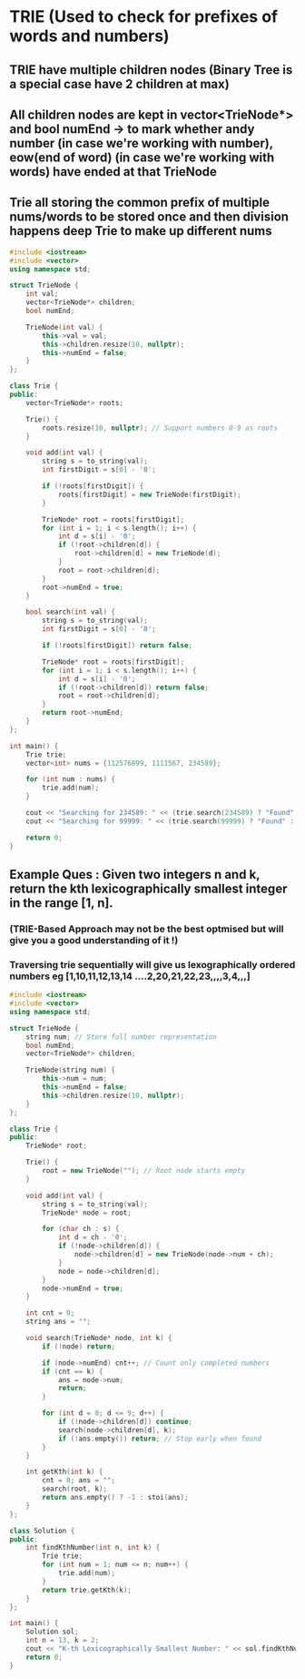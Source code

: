 # TRIE (Used to check for prefixes of words and numbers) 
## TRIE have multiple children nodes (Binary Tree is a special case have 2 children at max)
## All children nodes are kept in vector<TrieNode*>  and bool numEnd -> to mark whether andy number (in case we're working with number), eow(end of word) (in case we're working with words) have ended at that TrieNode
## Trie all storing the common prefix of multiple nums/words to be stored once and then division happens deep Trie to make up different nums 
```cpp
#include <iostream>
#include <vector>
using namespace std;

struct TrieNode {
    int val;
    vector<TrieNode*> children;
    bool numEnd;

    TrieNode(int val) {
        this->val = val;
        this->children.resize(10, nullptr);
        this->numEnd = false;
    }
};

class Trie {
public:
    vector<TrieNode*> roots;

    Trie() {
        roots.resize(10, nullptr); // Support numbers 0-9 as roots
    }

    void add(int val) {
        string s = to_string(val);
        int firstDigit = s[0] - '0';

        if (!roots[firstDigit]) {
            roots[firstDigit] = new TrieNode(firstDigit);
        }

        TrieNode* root = roots[firstDigit];
        for (int i = 1; i < s.length(); i++) {
            int d = s[i] - '0';
            if (!root->children[d]) {
                root->children[d] = new TrieNode(d);
            }
            root = root->children[d];
        }
        root->numEnd = true;
    }

    bool search(int val) {
        string s = to_string(val);
        int firstDigit = s[0] - '0';

        if (!roots[firstDigit]) return false;

        TrieNode* root = roots[firstDigit];
        for (int i = 1; i < s.length(); i++) {
            int d = s[i] - '0';
            if (!root->children[d]) return false;
            root = root->children[d];
        }
        return root->numEnd;
    }
};

int main() {
    Trie trie;
    vector<int> nums = {112576899, 1111567, 234589};

    for (int num : nums) {
        trie.add(num);
    }

    cout << "Searching for 234589: " << (trie.search(234589) ? "Found" : "Not Found") << endl;
    cout << "Searching for 99999: " << (trie.search(99999) ? "Found" : "Not Found") << endl;

    return 0;
}
```

## Example Ques : Given two integers n and k, return the kth lexicographically smallest integer in the range [1, n].
### (TRIE-Based Approach may not be the best optmised but will give you a good understanding of it !)
### Traversing trie sequentially will give us lexographically ordered numbers eg [1,10,11,12,13,14 ....2,20,21,22,23,,,,3,4,,,] 

```cpp
#include <iostream>
#include <vector>
using namespace std;

struct TrieNode {
    string num; // Store full number representation
    bool numEnd;
    vector<TrieNode*> children;

    TrieNode(string num) {
        this->num = num;
        this->numEnd = false;
        this->children.resize(10, nullptr);
    }
};

class Trie {
public:
    TrieNode* root;

    Trie() {
        root = new TrieNode(""); // Root node starts empty
    }

    void add(int val) {
        string s = to_string(val);
        TrieNode* node = root;

        for (char ch : s) {
            int d = ch - '0';
            if (!node->children[d]) {
                node->children[d] = new TrieNode(node->num + ch);
            }
            node = node->children[d];
        }
        node->numEnd = true;
    }

    int cnt = 0;
    string ans = "";

    void search(TrieNode* node, int k) {
        if (!node) return;

        if (node->numEnd) cnt++; // Count only completed numbers
        if (cnt == k) {
            ans = node->num; 
            return;
        }

        for (int d = 0; d <= 9; d++) {
            if (!node->children[d]) continue;
            search(node->children[d], k);
            if (!ans.empty()) return; // Stop early when found
        }
    }

    int getKth(int k) {
        cnt = 0; ans = "";
        search(root, k);
        return ans.empty() ? -1 : stoi(ans);
    }
};

class Solution {
public:
    int findKthNumber(int n, int k) {
        Trie trie;
        for (int num = 1; num <= n; num++) {
            trie.add(num);
        }
        return trie.getKth(k);
    }
};

int main() {
    Solution sol;
    int n = 13, k = 2;
    cout << "K-th Lexicographically Smallest Number: " << sol.findKthNumber(n, k) << endl;
    return 0;
}

```
